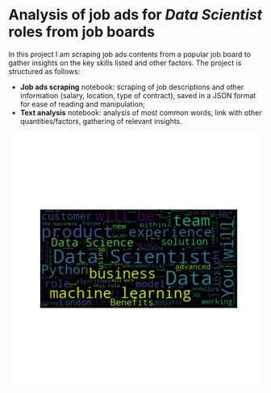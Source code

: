 # Analysis of job ads for _Data Scientist_ roles from job boards

In this project I am scraping job ads contents from a popular job board to gather insights on the key skills listed and other factors. The project is structured as follows:

- **Job ads scraping** notebook: scraping of job descriptions and other information (salary, location, type of contract), saved in a JSON format for ease of reading and manipulation;
- **Text analysis** notebook: analysis of most common words, link with other quantities/factors, gathering of relevant insights.

![wordcloud][wordcloud]

[wordcloud]: https://github.com/RaffaToSpace/Job_ads_scraping_nlp/blob/master/data/wordcloud.png "Word Cloud"
